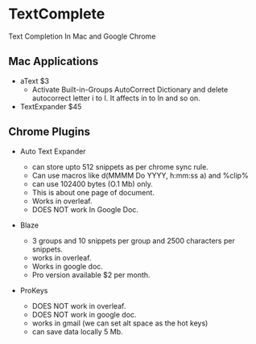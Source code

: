 # TextComplete
Text Completion In Mac and Google Chrome

## Mac Applications
- aText $3
  + Activate Built-in-Groups   AutoCorrect Dictionary and delete autocorrect letter i to I. It affects in to In and so on.
- TextExpander $45

## Chrome Plugins
+ Auto Text Expander
  - can store upto 512 snippets as per chrome sync rule.
  - Can use macros like d(MMMM Do YYYY, h:mm:ss a)  and %clip% 
  - can use  102400 bytes (O.1 Mb) only.
  - This is about one page of document.
  - Works in overleaf.
  - DOES NOT work In Google Doc.
  
+ Blaze
  - 3 groups and 10 snippets per group and 2500 characters per snippets.
  - works in overleaf.
  - Works in google doc.
  - Pro version available $2 per month.
  
+ ProKeys
   - DOES NOT work in overleaf.
   - DOES NOT work in google doc.
   - works in gmail (we can set alt space as the hot keys)
   - can save data locally 5 Mb.
